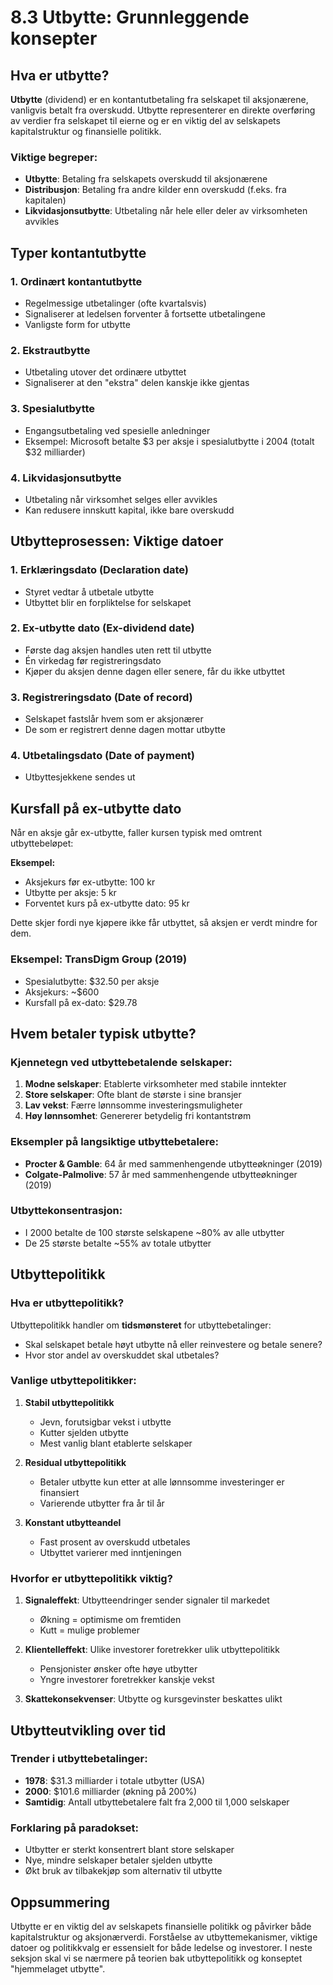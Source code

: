 # 8.3 Utbytte: Grunnleggende konsepter

## Hva er utbytte?

**Utbytte** (dividend) er en kontantutbetaling fra selskapet til aksjonærene, vanligvis betalt fra overskudd. Utbytte representerer en direkte overføring av verdier fra selskapet til eierne og er en viktig del av selskapets kapitalstruktur og finansielle politikk.

### Viktige begreper:
- **Utbytte**: Betaling fra selskapets overskudd til aksjonærene
- **Distribusjon**: Betaling fra andre kilder enn overskudd (f.eks. fra kapitalen)
- **Likvidasjonsutbytte**: Utbetaling når hele eller deler av virksomheten avvikles

## Typer kontantutbytte

### 1. Ordinært kontantutbytte
- Regelmessige utbetalinger (ofte kvartalsvis)
- Signaliserer at ledelsen forventer å fortsette utbetalingene
- Vanligste form for utbytte

### 2. Ekstrautbytte
- Utbetaling utover det ordinære utbyttet
- Signaliserer at den "ekstra" delen kanskje ikke gjentas

### 3. Spesialutbytte
- Engangsutbetaling ved spesielle anledninger
- Eksempel: Microsoft betalte $3 per aksje i spesialutbytte i 2004 (totalt $32 milliarder)

### 4. Likvidasjonsutbytte
- Utbetaling når virksomhet selges eller avvikles
- Kan redusere innskutt kapital, ikke bare overskudd

## Utbytteprosessen: Viktige datoer

### 1. Erklæringsdato (Declaration date)
- Styret vedtar å utbetale utbytte
- Utbyttet blir en forpliktelse for selskapet

### 2. Ex-utbytte dato (Ex-dividend date)
- Første dag aksjen handles uten rett til utbytte
- Én virkedag før registreringsdato
- Kjøper du aksjen denne dagen eller senere, får du ikke utbyttet

### 3. Registreringsdato (Date of record)
- Selskapet fastslår hvem som er aksjonærer
- De som er registrert denne dagen mottar utbytte

### 4. Utbetalingsdato (Date of payment)
- Utbyttesjekkene sendes ut

## Kursfall på ex-utbytte dato

Når en aksje går ex-utbytte, faller kursen typisk med omtrent utbyttebeløpet:

**Eksempel:**
- Aksjekurs før ex-utbytte: 100 kr
- Utbytte per aksje: 5 kr
- Forventet kurs på ex-utbytte dato: 95 kr

Dette skjer fordi nye kjøpere ikke får utbyttet, så aksjen er verdt mindre for dem.

### Eksempel: TransDigm Group (2019)
- Spesialutbytte: $32.50 per aksje
- Aksjekurs: ~$600
- Kursfall på ex-dato: $29.78

## Hvem betaler typisk utbytte?

### Kjennetegn ved utbyttebetalende selskaper:
1. **Modne selskaper**: Etablerte virksomheter med stabile inntekter
2. **Store selskaper**: Ofte blant de største i sine bransjer
3. **Lav vekst**: Færre lønnsomme investeringsmuligheter
4. **Høy lønnsomhet**: Genererer betydelig fri kontantstrøm

### Eksempler på langsiktige utbyttebetalere:
- **Procter & Gamble**: 64 år med sammenhengende utbytteøkninger (2019)
- **Colgate-Palmolive**: 57 år med sammenhengende utbytteøkninger (2019)

### Utbyttekonsentrasjon:
- I 2000 betalte de 100 største selskapene ~80% av alle utbytter
- De 25 største betalte ~55% av totale utbytter

## Utbyttepolitikk

### Hva er utbyttepolitikk?
Utbyttepolitikk handler om **tidsmønsteret** for utbyttebetalinger:
- Skal selskapet betale høyt utbytte nå eller reinvestere og betale senere?
- Hvor stor andel av overskuddet skal utbetales?

### Vanlige utbyttepolitikker:

1. **Stabil utbyttepolitikk**
   - Jevn, forutsigbar vekst i utbytte
   - Kutter sjelden utbytte
   - Mest vanlig blant etablerte selskaper

2. **Residual utbyttepolitikk**
   - Betaler utbytte kun etter at alle lønnsomme investeringer er finansiert
   - Varierende utbytter fra år til år

3. **Konstant utbytteandel**
   - Fast prosent av overskudd utbetales
   - Utbyttet varierer med inntjeningen

### Hvorfor er utbyttepolitikk viktig?

1. **Signaleffekt**: Utbytteendringer sender signaler til markedet
   - Økning = optimisme om fremtiden
   - Kutt = mulige problemer

2. **Klientelleffekt**: Ulike investorer foretrekker ulik utbyttepolitikk
   - Pensjonister ønsker ofte høye utbytter
   - Yngre investorer foretrekker kanskje vekst

3. **Skattekonsekvenser**: Utbytte og kursgevinster beskattes ulikt

## Utbytteutvikling over tid

### Trender i utbyttebetalinger:
- **1978**: $31.3 milliarder i totale utbytter (USA)
- **2000**: $101.6 milliarder (økning på 200%)
- **Samtidig**: Antall utbyttebetalere falt fra 2,000 til 1,000 selskaper

### Forklaring på paradokset:
- Utbytter er sterkt konsentrert blant store selskaper
- Nye, mindre selskaper betaler sjelden utbytte
- Økt bruk av tilbakekjøp som alternativ til utbytte

## Oppsummering

Utbytte er en viktig del av selskapets finansielle politikk og påvirker både kapitalstruktur og aksjonærverdi. Forståelse av utbyttemekanismer, viktige datoer og politikkvalg er essensielt for både ledelse og investorer. I neste seksjon skal vi se nærmere på teorien bak utbyttepolitikk og konseptet "hjemmelaget utbytte".